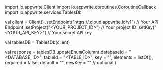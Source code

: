 import io.appwrite.Client
import io.appwrite.coroutines.CoroutineCallback
import io.appwrite.services.TablesDb

val client = Client()
    .setEndpoint("https://<REGION>.cloud.appwrite.io/v1") // Your API Endpoint
    .setProject("<YOUR_PROJECT_ID>") // Your project ID
    .setKey("<YOUR_API_KEY>") // Your secret API key

val tablesDB = TablesDb(client)

val response = tablesDB.updateEnumColumn(
    databaseId = "<DATABASE_ID>",
    tableId = "<TABLE_ID>",
    key = "",
    elements = listOf(),
    required = false,
    default = "<DEFAULT>",
    newKey = "" // optional
)
